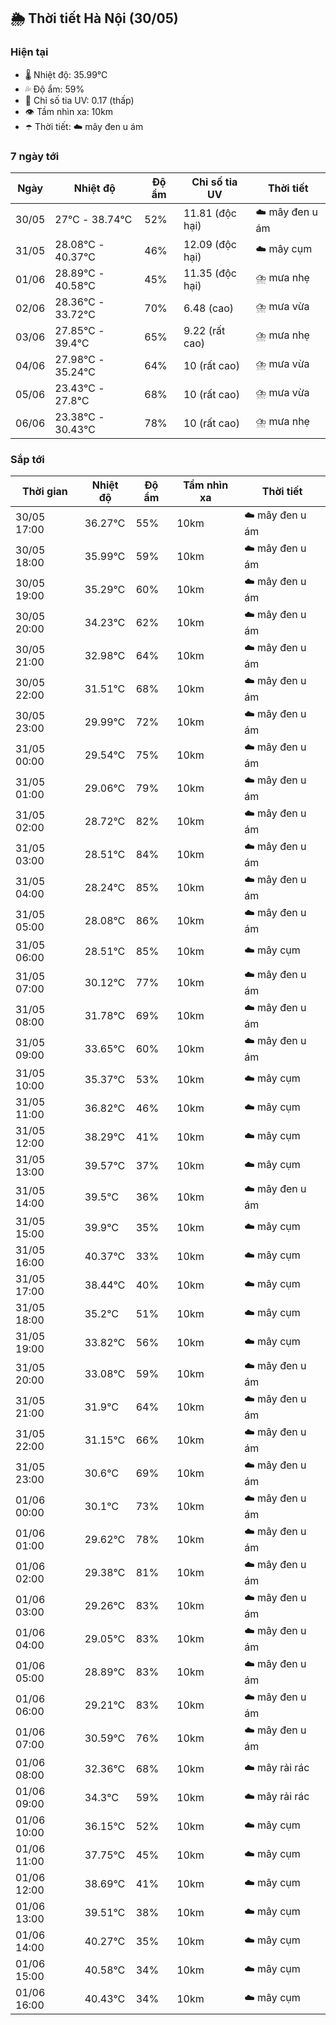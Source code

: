 ## 🌦️ Thời tiết Hà Nội (30/05)

### Hiện tại

- 🌡️ Nhiệt độ: 35.99℃
- 💦 Độ ẩm: 59%
- 🌟 Chỉ số tia UV: 0.17 (thấp)
- 👁️ Tầm nhìn xa: 10km
- ☂️ Thời tiết: ☁️ mây đen u ám

### 7 ngày tới

| Ngày | Nhiệt độ | Độ ẩm | Chỉ số tia UV | Thời tiết |
| --- | --- | --- | --- | --- |
| 30/05 | 27℃ - 38.74℃ | 52% | 11.81 (độc hại) | ☁️ mây đen u ám |
| 31/05 | 28.08℃ - 40.37℃ | 46% | 12.09 (độc hại) | ☁️ mây cụm |
| 01/06 | 28.89℃ - 40.58℃ | 45% | 11.35 (độc hại) | ⛈️ mưa nhẹ |
| 02/06 | 28.36℃ - 33.72℃ | 70% | 6.48 (cao) | ⛈️ mưa vừa |
| 03/06 | 27.85℃ - 39.4℃ | 65% | 9.22 (rất cao) | ⛈️ mưa nhẹ |
| 04/06 | 27.98℃ - 35.24℃ | 64% | 10 (rất cao) | ⛈️ mưa vừa |
| 05/06 | 23.43℃ - 27.8℃ | 68% | 10 (rất cao) | ⛈️ mưa vừa |
| 06/06 | 23.38℃ - 30.43℃ | 78% | 10 (rất cao) | ⛈️ mưa nhẹ |

### Sắp tới

| Thời gian | Nhiệt độ | Độ ẩm | Tầm nhìn xa | Thời tiết |
| --- | --- | --- | --- | --- |
| 30/05 17:00 | 36.27℃ | 55% | 10km | ☁️ mây đen u ám |
| 30/05 18:00 | 35.99℃ | 59% | 10km | ☁️ mây đen u ám |
| 30/05 19:00 | 35.29℃ | 60% | 10km | ☁️ mây đen u ám |
| 30/05 20:00 | 34.23℃ | 62% | 10km | ☁️ mây đen u ám |
| 30/05 21:00 | 32.98℃ | 64% | 10km | ☁️ mây đen u ám |
| 30/05 22:00 | 31.51℃ | 68% | 10km | ☁️ mây đen u ám |
| 30/05 23:00 | 29.99℃ | 72% | 10km | ☁️ mây đen u ám |
| 31/05 00:00 | 29.54℃ | 75% | 10km | ☁️ mây đen u ám |
| 31/05 01:00 | 29.06℃ | 79% | 10km | ☁️ mây đen u ám |
| 31/05 02:00 | 28.72℃ | 82% | 10km | ☁️ mây đen u ám |
| 31/05 03:00 | 28.51℃ | 84% | 10km | ☁️ mây đen u ám |
| 31/05 04:00 | 28.24℃ | 85% | 10km | ☁️ mây đen u ám |
| 31/05 05:00 | 28.08℃ | 86% | 10km | ☁️ mây đen u ám |
| 31/05 06:00 | 28.51℃ | 85% | 10km | ☁️ mây cụm |
| 31/05 07:00 | 30.12℃ | 77% | 10km | ☁️ mây đen u ám |
| 31/05 08:00 | 31.78℃ | 69% | 10km | ☁️ mây đen u ám |
| 31/05 09:00 | 33.65℃ | 60% | 10km | ☁️ mây đen u ám |
| 31/05 10:00 | 35.37℃ | 53% | 10km | ☁️ mây cụm |
| 31/05 11:00 | 36.82℃ | 46% | 10km | ☁️ mây cụm |
| 31/05 12:00 | 38.29℃ | 41% | 10km | ☁️ mây cụm |
| 31/05 13:00 | 39.57℃ | 37% | 10km | ☁️ mây cụm |
| 31/05 14:00 | 39.5℃ | 36% | 10km | ☁️ mây đen u ám |
| 31/05 15:00 | 39.9℃ | 35% | 10km | ☁️ mây cụm |
| 31/05 16:00 | 40.37℃ | 33% | 10km | ☁️ mây cụm |
| 31/05 17:00 | 38.44℃ | 40% | 10km | ☁️ mây cụm |
| 31/05 18:00 | 35.2℃ | 51% | 10km | ☁️ mây cụm |
| 31/05 19:00 | 33.82℃ | 56% | 10km | ☁️ mây cụm |
| 31/05 20:00 | 33.08℃ | 59% | 10km | ☁️ mây đen u ám |
| 31/05 21:00 | 31.9℃ | 64% | 10km | ☁️ mây đen u ám |
| 31/05 22:00 | 31.15℃ | 66% | 10km | ☁️ mây đen u ám |
| 31/05 23:00 | 30.6℃ | 69% | 10km | ☁️ mây đen u ám |
| 01/06 00:00 | 30.1℃ | 73% | 10km | ☁️ mây đen u ám |
| 01/06 01:00 | 29.62℃ | 78% | 10km | ☁️ mây đen u ám |
| 01/06 02:00 | 29.38℃ | 81% | 10km | ☁️ mây đen u ám |
| 01/06 03:00 | 29.26℃ | 83% | 10km | ☁️ mây đen u ám |
| 01/06 04:00 | 29.05℃ | 83% | 10km | ☁️ mây đen u ám |
| 01/06 05:00 | 28.89℃ | 83% | 10km | ☁️ mây đen u ám |
| 01/06 06:00 | 29.21℃ | 83% | 10km | ☁️ mây đen u ám |
| 01/06 07:00 | 30.59℃ | 76% | 10km | ☁️ mây đen u ám |
| 01/06 08:00 | 32.36℃ | 68% | 10km | ☁️ mây rải rác |
| 01/06 09:00 | 34.3℃ | 59% | 10km | ☁️ mây rải rác |
| 01/06 10:00 | 36.15℃ | 52% | 10km | ☁️ mây cụm |
| 01/06 11:00 | 37.75℃ | 45% | 10km | ☁️ mây cụm |
| 01/06 12:00 | 38.69℃ | 41% | 10km | ☁️ mây cụm |
| 01/06 13:00 | 39.51℃ | 38% | 10km | ☁️ mây cụm |
| 01/06 14:00 | 40.27℃ | 35% | 10km | ☁️ mây cụm |
| 01/06 15:00 | 40.58℃ | 34% | 10km | ☁️ mây cụm |
| 01/06 16:00 | 40.43℃ | 34% | 10km | ☁️ mây cụm |
